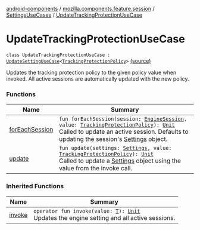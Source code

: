 [android-components](../../../index.md) / [mozilla.components.feature.session](../../index.md) / [SettingsUseCases](../index.md) / [UpdateTrackingProtectionUseCase](./index.md)

# UpdateTrackingProtectionUseCase

`class UpdateTrackingProtectionUseCase : `[`UpdateSettingUseCase`](../-update-setting-use-case/index.md)`<`[`TrackingProtectionPolicy`](../../../mozilla.components.concept.engine/-engine-session/-tracking-protection-policy/index.md)`>` [(source)](https://github.com/mozilla-mobile/android-components/blob/master/components/feature/session/src/main/java/mozilla/components/feature/session/SettingsUseCases.kt#L66)

Updates the tracking protection policy to the given policy value when invoked.
All active sessions are automatically updated with the new policy.

### Functions

| Name | Summary |
|---|---|
| [forEachSession](for-each-session.md) | `fun forEachSession(session: `[`EngineSession`](../../../mozilla.components.concept.engine/-engine-session/index.md)`, value: `[`TrackingProtectionPolicy`](../../../mozilla.components.concept.engine/-engine-session/-tracking-protection-policy/index.md)`): `[`Unit`](https://kotlinlang.org/api/latest/jvm/stdlib/kotlin/-unit/index.html)<br>Called to update an active session. Defaults to updating the session's [Settings](../../../mozilla.components.concept.engine/-settings/index.md) object. |
| [update](update.md) | `fun update(settings: `[`Settings`](../../../mozilla.components.concept.engine/-settings/index.md)`, value: `[`TrackingProtectionPolicy`](../../../mozilla.components.concept.engine/-engine-session/-tracking-protection-policy/index.md)`): `[`Unit`](https://kotlinlang.org/api/latest/jvm/stdlib/kotlin/-unit/index.html)<br>Called to update a [Settings](../../../mozilla.components.concept.engine/-settings/index.md) object using the value from the invoke call. |

### Inherited Functions

| Name | Summary |
|---|---|
| [invoke](../-update-setting-use-case/invoke.md) | `operator fun invoke(value: `[`T`](../-update-setting-use-case/index.md#T)`): `[`Unit`](https://kotlinlang.org/api/latest/jvm/stdlib/kotlin/-unit/index.html)<br>Updates the engine setting and all active sessions. |
